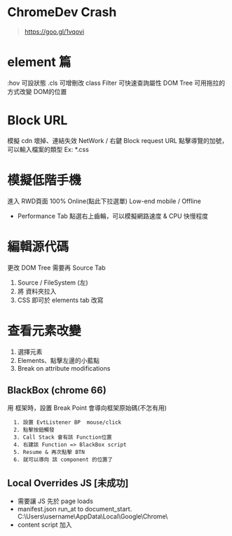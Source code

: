 # ChromeDev Crash
> https://goo.gl/1vqovi

# element 篇
:hov 可設狀態
.cls 可增刪改 class
Filter 可快速查詢屬性
DOM Tree 可用拖拉的方式改變 DOM的位置


# Block URL
模擬 cdn 壞掉、連結失效
NetWork / 右鍵 Block request URL
點擊導覽的加號，可以輸入檔案的類型
Ex: *.css 

# 模擬低階手機
進入 RWD頁面 100% Online(點此下拉選單)
Low-end mobile / Offline
* Performance Tab
點選右上齒輪，可以模擬網路速度 & CPU 快慢程度

# 編輯源代碼
更改 DOM Tree 需要再 Source Tab
1. Source / FileSystem (左)
2. 將 資料夾拉入
3. CSS 即可於 elements tab 改寫

# 查看元素改變
1. 選擇元素
2. Elements、點擊左邊的小藍點
3. Break on  attribute modifications

## BlackBox (chrome 66)
用 框架時，設置 Break Point 會導向框架原始碼(不怎有用)
```
  1. 設置 EvtListener BP  mouse/click
  2. 點擊按鈕觸發
  3. Call Stack 會有該 Function位置
  4. 右建該 Function => BlackBox script
  5. Resume & 再次點擊 BTN
  6. 就可以導向 該 component 的位置了
```
## Local Overrides JS [未成功]
* 需要讓 JS 先於 page loads
* manifest.json
run_at to document_start.
C:\Users\username\AppData\Local\Google\Chrome\
* content script
加入 <script>

## Local Overrides css  (chrome 65)
儲存 用 devTools 改變 網頁的元素樣式
* 無法改 element.style & DOM Tree
```
  1. Source / Overrides(左上tab)
  2. 選擇儲存處
  3. 修改樣式 => reload
  4. 按下 F12 即可套用上次修改的樣式

  Make your changes. After you add a folder you can switch to the network tab and right click on any file and select “Save for overrides”. I have already overridden scripts.js so it shows with a “blue dot”.
```

## Accessibility Tab (chrome 65)
點擊元素、Accessibility Tree
可以看階層 & aria attribute

## Audits SEO Tab  (chrome 65)
* 18/7月起 會將 PageSpeed 納入 SEO 排行

## Performance
可以 record 多段操作，會分析
* JS 執行時間
* Rendering / Painting

## Performance Monitor
Ctrl+Shift+P performance monitor
可以查看當前 CPU 用量、 JS記憶體占用
Frame 是 DOM Frames
* 要查看 FPS 可用 
Ctrl+Shift+P FPS meter

# Debugging JS
Source Tab
Call Stack / Scope / Break Point
* DOM Breakpoints
* DOM Change Breakpoints

## Event Listener Breakpoints [重要好用]
1. 點擊想要偵測的事件 mouse / click
2. 點擊按鈕
3. 會顯示該行 Code 位置
如果那行非你要的 按上方的 箭頭
4. Resume script execution
5. 或是按上下按鈕 執行下一行 Code